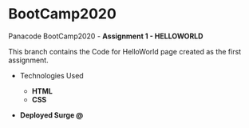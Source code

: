 # BootCamp2020
 Panacode BootCamp2020 - **Assignment 1 - HELLOWORLD**
 
 This branch contains the Code for HelloWorld page created as the first assignment.
 - Technologies Used
   - **HTML**
   - **CSS**

- **Deployed Surge @**
 
